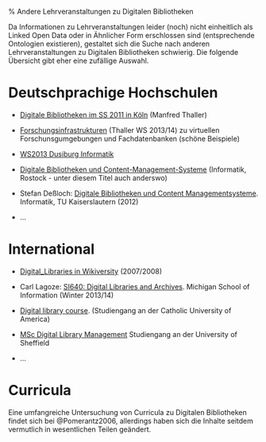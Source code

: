 % Andere Lehrveranstaltungen zu Digitalen Bibliotheken

Da Informationen zu Lehrveranstaltungen leider (noch) nicht einheitlich als
Linked Open Data oder in Ähnlicher Form erschlossen sind (entsprechende
Ontologien existieren), gestaltet sich die Suche nach anderen
Lehrveranstaltungen zu Digitalen Bibliotheken schwierig. Die folgende Übersicht
gibt eher eine zufällige Auswahl.

# Deutschprachige Hochschulen

* [Digitale Bibliotheken im SS 2011 in Köln](http://www.hki.uni-koeln.de/display_course/146/1369) (Manfred Thaller)

* [Forschungsinfrastrukturen](http://www.hki.uni-koeln.de/display_course/251) (Thaller WS 2013/14) zu virtuellen Forschunsgumgebungen und Fachdatenbanken (schöne Beispiele)

* [WS2013 Dusiburg Informatik](http://www.is.informatik.uni-duisburg.de/courses/sem_ws13/)

* [Digitale Bibliotheken und Content-Management-Systeme](http://dbis.informatik.uni-rostock.de/studium/allgemeines/lehrangebot/digitale_bibliotheken_und_content_mangement_systeme/) (Informatik, Rostock - unter diesem Titel auch anderswo)

* Stefan Deßloch: [Digitale Bibliotheken und Content Managementsysteme](http://wwwlgis.informatik.uni-kl.de/cms/courses/digitalebibliotheken/). Informatik, TU Kaiserslautern (2012)

* ...

# International

* [Digital_Libraries in Wikiversity](https://en.wikiversity.org/wiki/Digital_Libraries) (2007/2008)

* Carl Lagoze: [SI640: Digital Libraries and Archives](https://www.si.umich.edu/programs/class/winter-2014/digital-libraries-and-archives). Michigan School of Information (Winter 2013/14)

* [Digital library course](http://lis.cua.edu/MSinLS/coursesStudy/digitalLibraries.cfm).
  (Studiengang an der Catholic University of America)

* [MSc Digital Library
  Management](http://www.sheffield.ac.uk/postgraduate/taught/courses/sscience/is/electronic-digital-library-management-msc)
  Studiengang an der University of Sheffield

* ...

# Curricula

Eine umfangreiche Untersuchung von Curricula zu Digitalen Bibliotheken findet
sich bei @Pomerantz2006, allerdings haben sich die Inhalte seitdem vermutlich
in wesentlichen Teilen geändert.

